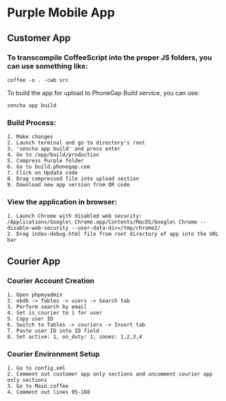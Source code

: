 Purple Mobile App
===

## Customer App

### To transcompile CoffeeScript into the proper JS folders, you can use something like:

    coffee -o . -cwb src

To build the app for upload to PhoneGap Build service, you can use:

    sencha app build

### Build Process:

    1. Make changes
    2. Launch terminal and go to directory's root
    3. 'sencha app build' and press enter
    4. Go to /app/build/production
    5. Compress Purple folder
    6. Go to build.phonegap.com
    7. Click on Update code
    8. Drag compressed file into upload section
    9. Download new app version from QR code

### View the application in browser:

    1. Launch Chrome with disabled web security: 
    /Applications/Google\ Chrome.app/Contents/MacOS/Google\ Chrome --disable-web-security --user-data-dir=/tmp/chrome2/
    2. Drag index-debug.html file from root directory of app into the URL bar

## Courier App

### Courier Account Creation
    1. Open phpmyadmin
    2. ebdb -> Tables -> users -> Search tab
    3. Perform search by email
    4. Set is_courier to 1 for user
    5. Copy user ID
    6. Switch to Tables -> couriers -> Insert tab
    7. Paste user ID into ID field
    8. Set active: 1, on_duty: 1, zones: 1,2,3,4

### Courier Environment Setup
    1. Go to config.xml
    2. Comment out customer app only sections and uncomment courier app only sections
    3. Go to Main.coffee
    4. Comment out lines 95-108